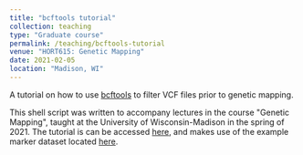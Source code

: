 ```yaml
---
title: "bcftools tutorial"
collection: teaching
type: "Graduate course"
permalink: /teaching/bcftools-tutorial
venue: "HORT615: Genetic Mapping"
date: 2021-02-05
location: "Madison, WI"
---
```


A tutorial on how to use [bcftools](https://samtools.github.io/bcftools/) to filter VCF files prior to genetic mapping.

This shell script was written to accompany lectures in the course "Genetic Mapping", taught at the University of Wisconsin-Madison in the spring of 2021. The tutorial is can be accessed [here](http://shbrainard.github.io/files/bcftools/filtering_demo.sh), and makes use of the example marker dataset located [here](http://shbrainard.github.io/files/bcftools/unfiltered.vcf.gz).  

